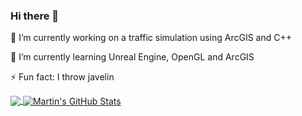 ### Hi there 👋

🔭 I’m currently working on a traffic simulation using ArcGIS and C++

🌱 I’m currently learning Unreal Engine, OpenGL and ArcGIS

⚡ Fun fact: I throw javelin

<a href="https://github.com/hamgod420/hamgod420">
  <img align="center" src="https://github-readme-stats.vercel.app/api/top-langs/?username=hamgod420&hide=java,html,tex&title_color=ffffff&text_color=c9cacc&icon_color=2bbc8a&bg_color=1d1f21&langs_count=3" />
</a>
<a href="https://github.com/hamgod420/hamgod420">
  <img align="center" src="https://github-readme-stats.vercel.app/api?username=hamgod420&show_icons=true&line_height=27&count_private=true&title_color=ffffff&text_color=c9cacc&icon_color=2bbc8a&bg_color=1d1f21" alt="Martin's GitHub Stats" />
</a>

